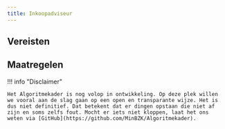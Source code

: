 ```yaml
---
title: Inkoopadviseur
---
```


## Vereisten

<!-- list_vereisten rollen/inkoopadviseur -->

## Maatregelen

<!-- list_maatregelen rollen/inkoopadviseur -->

!!! info "Disclaimer"

    Het Algoritmekader is nog volop in ontwikkeling. Op deze plek willen we vooral aan de slag gaan op een open en transparante wijze. Het is dus niet definitief. Dat betekent dat er dingen opstaan die niet af zijn en soms zelfs fout. Mocht er iets niet kloppen, laat het ons weten via [GitHub](https://github.com/MinBZK/Algoritmekader).